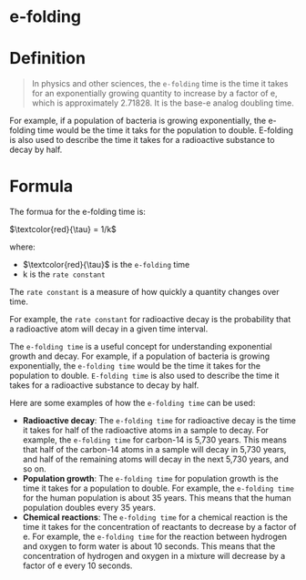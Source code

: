 # e-folding

# Definition

> In physics and other sciences, the `e-folding` time is the time it takes for an exponentially  growing quantity to increase by a factor of e, which is approximately 2.71828. It is the base-e analog doubling time.
> 

For example, if a population of bacteria is growing exponentially, the e-folding time would be the time it taks for the population to double. E-folding is also used to describe the time it takes for a radioactive substance to decay by half.

# Formula

The formua for the e-folding time is:

$\textcolor{red}{\tau} = 1/k$

where:

- $\textcolor{red}{\tau}$ is the `e-folding` time
- k is the `rate constant`

The `rate constant` is a measure of how quickly a quantity changes over time. 

For example, the `rate constant` for radioactive decay is the probability that a radioactive atom will decay in a given time interval.

The `e-folding time` is a useful concept for understanding exponential growth and decay. For example, if a population of bacteria is growing exponentially, the `e-folding time` would be the time it takes for the population to double. `E-folding time` is also used to describe the time it takes for a radioactive substance to decay by half.

Here are some examples of how the `e-folding time` can be used:

- **********************************Radioactive decay**********************************: The `e-folding time` for radioactive decay is the time it takes for half of the radioactive atoms in a sample to decay. 
For example, the `e-folding time` for carbon-14 is 5,730 years. This means that half of the carbon-14 atoms in a sample will decay in 5,730 years, and half of the remaining atoms will decay in the next 5,730 years, and so on.
- **********************************Population growth**********************************: The `e-folding time` for population growth is the time it takes for a population to double. 
For example, the `e-folding time` for the human population is about 35 years. This means that the human population doubles every 35 years.
- ************************************Chemical reactions************************************: The `e-folding time` for a chemical reaction is the time it takes for the concentration of reactants to decrease by a factor of e.
For example, the `e-folding time` for the reaction between hydrogen and oxygen to form water is about 10 seconds. This means that the concentration of hydrogen and oxygen in a mixture will decrease by a factor of e every 10 seconds.